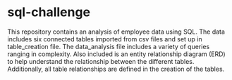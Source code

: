 # sql-challenge

This repository contains an analysis of employee data using SQL. The data includes six connected tables imported from csv files and set up in table_creation file. The data_analysis file includes a variety of queries ranging in complexity. Also included is an entity relationship diagram (ERD) to help understand the relationship between the different tables. Additionally, all table relationships are defined in the creation of the tables. 